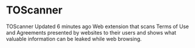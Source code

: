 # TOScanner
TOScanner  Updated 6 minutes ago    Web extension that scans Terms of Use and Agreements presented by websites to their users and shows what valuable information can be leaked while web browsing.
